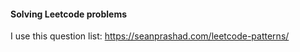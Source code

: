 #### Solving Leetcode problems

I use this question list: 
https://seanprashad.com/leetcode-patterns/
